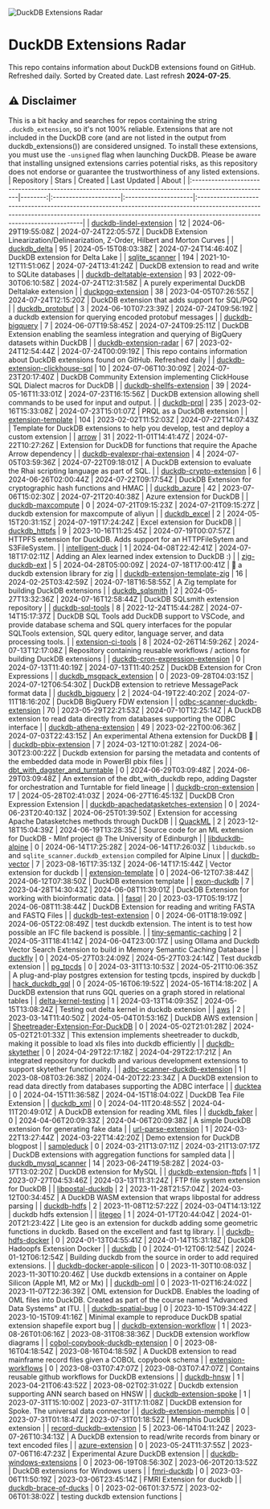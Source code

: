 ![DuckDB Extensions Radar](/img/duckdb_extension_radar.png?raw=true)
# DuckDB Extensions Radar

This repo contains information about DuckDB extensions found on GitHub. Refreshed daily. Sorted by Created date. 
 Last refresh **2024-07-25**.
## ⚠️ Disclaimer
This is a bit hacky and searches for repos containing the string `.duckdb_extension`, so it's not 100% reliable.
Extensions that are not included in the DuckDB core (and are not listed in the output from duckdb_extensions()) are considered unsigned. To install these extensions, you must use the `-unsigned` flag when launching DuckDB. Please be aware that installing unsigned extensions carries potential risks, as this repository does not endorse or guarantee the trustworthiness of any listed extensions.
| Repository                                                                                            |   Stars | Created              | Last Updated         | About                                                                                                                                                                                                 |
|:------------------------------------------------------------------------------------------------------|--------:|:---------------------|:---------------------|:------------------------------------------------------------------------------------------------------------------------------------------------------------------------------------------------------|
| [duckdb-lindel-extension](https://github.com/rustyconover/duckdb-lindel-extension)                    |      12 | 2024-06-29T19:55:08Z | 2024-07-24T22:05:57Z | DuckDB Extension Linearization/Delinearization, Z-Order, Hilbert and Morton Curves                                                                                                                    |
| [duckdb_delta](https://github.com/duckdb/duckdb_delta)                                                |      95 | 2024-05-15T08:03:38Z | 2024-07-24T14:46:40Z | DuckDB extension for Delta Lake                                                                                                                                                                       |
| [sqlite_scanner](https://github.com/duckdb/sqlite_scanner)                                            |     194 | 2021-10-12T11:51:06Z | 2024-07-24T13:41:24Z | DuckDB extension to read and write to SQLite databases                                                                                                                                                |
| [duckdb-deltatable-extension](https://github.com/Mause/duckdb-deltatable-extension)                   |      93 | 2022-09-30T06:10:58Z | 2024-07-24T12:31:58Z | A purely experimental DuckDB Deltalake extension                                                                                                                                                      |
| [duckpgq-extension](https://github.com/cwida/duckpgq-extension)                                       |      38 | 2023-04-05T07:26:55Z | 2024-07-24T12:15:20Z | DuckDB extension that adds support for SQL/PGQ                                                                                                                                                        |
| [duckdb_protobuf](https://github.com/0xcaff/duckdb_protobuf)                                          |       3 | 2024-06-10T07:23:39Z | 2024-07-24T09:56:19Z | a duckdb extension for querying encoded protobuf messages                                                                                                                                             |
| [duckdb-bigquery](https://github.com/hafenkran/duckdb-bigquery)                                       |       7 | 2024-06-07T19:58:45Z | 2024-07-24T09:25:11Z | DuckDB Extension enabling the seamless integration and querying of BigQuery datasets within DuckDB                                                                                                    |
| [duckdb-extension-radar](https://github.com/mehd-io/duckdb-extension-radar)                           |      67 | 2023-02-24T12:54:44Z | 2024-07-24T00:09:19Z | This repo contains information about DuckDB extensions found on GitHub. Refreshed daily                                                                                                               |
| [duckdb-extension-clickhouse-sql](https://github.com/lmangani/duckdb-extension-clickhouse-sql)        |      10 | 2024-07-06T10:30:09Z | 2024-07-23T20:17:40Z | DuckDB Community Extension implementing ClickHouse SQL Dialect macros for DuckDB                                                                                                                      |
| [duckdb-shellfs-extension](https://github.com/rustyconover/duckdb-shellfs-extension)                  |      39 | 2024-05-16T11:33:01Z | 2024-07-23T16:15:56Z | DuckDB extension allowing shell commands to be used for input and output.                                                                                                                             |
| [duckdb-prql](https://github.com/ywelsch/duckdb-prql)                                                 |     235 | 2023-02-16T15:33:08Z | 2024-07-23T15:01:07Z | PRQL as a DuckDB extension                                                                                                                                                                            |
| [extension-template](https://github.com/duckdb/extension-template)                                    |     104 | 2023-02-02T11:52:03Z | 2024-07-22T14:07:43Z | Template for DuckDB extensions to help you develop, test and deploy a custom extension                                                                                                                |
| [arrow](https://github.com/duckdb/arrow)                                                              |      31 | 2022-11-01T14:41:47Z | 2024-07-22T10:27:26Z | Extension for DuckDB for functions that require the Apache Arrow dependency                                                                                                                           |
| [duckdb-evalexpr-rhai-extension](https://github.com/rustyconover/duckdb-evalexpr-rhai-extension)      |       4 | 2024-07-05T03:59:36Z | 2024-07-22T09:18:01Z | A DuckDB extension to evaluate the Rhai scripting language as part of SQL.                                                                                                                            |
| [duckdb-crypto-extension](https://github.com/rustyconover/duckdb-crypto-extension)                    |       6 | 2024-06-26T02:00:44Z | 2024-07-22T09:17:54Z | DuckDB Extension for cryptographic hash functions and HMAC                                                                                                                                            |
| [duckdb_azure](https://github.com/duckdb/duckdb_azure)                                                |      42 | 2023-07-06T15:02:30Z | 2024-07-21T20:40:38Z | Azure extension for DuckDB                                                                                                                                                                            |
| [duckdb-maxcompute](https://github.com/Smallhi/duckdb-maxcompute)                                     |       0 | 2024-07-21T09:15:23Z | 2024-07-21T09:15:27Z | duckdb extension for maxcompute of aliyun                                                                                                                                                             |
| [duckdb_excel](https://github.com/duckdb/duckdb_excel)                                                |       2 | 2024-05-15T20:31:15Z | 2024-07-19T17:24:24Z | Excel extension for DuckDB                                                                                                                                                                            |
| [duckdb_httpfs](https://github.com/duckdb/duckdb_httpfs)                                              |       9 | 2023-10-16T11:25:45Z | 2024-07-19T00:07:57Z | HTTPFS extension for DuckDB. Adds support for an HTTPFileSytem and S3FileSystem.                                                                                                                      |
| [intelligent-duck](https://github.com/bhargav191098/intelligent-duck)                                 |       1 | 2024-04-08T22:42:41Z | 2024-07-18T17:02:11Z | Adding an Alex learned index extension to DuckDB :)                                                                                                                                                   |
| [zig-duckdb-ext](https://github.com/softprops/zig-duckdb-ext)                                         |       5 | 2024-04-28T05:00:09Z | 2024-07-18T17:00:41Z | 🐥 a duckdb extension library for zig                                                                                                                                                                  |
| [duckdb-extension-template-zig](https://github.com/rupurt/duckdb-extension-template-zig)              |      16 | 2024-02-25T03:42:59Z | 2024-07-18T16:58:55Z | A Zig template for building DuckDB extensions                                                                                                                                                         |
| [duckdb_sqlsmith](https://github.com/duckdb/duckdb_sqlsmith)                                          |       2 | 2024-05-27T13:32:36Z | 2024-07-16T12:58:44Z | DuckDB SQLsmith extension repository                                                                                                                                                                  |
| [duckdb-sql-tools](https://github.com/RandomFractals/duckdb-sql-tools)                                |       8 | 2022-12-24T15:44:28Z | 2024-07-14T15:17:37Z | DuckDB SQL Tools add DuckDB support to VSCode, and provide database schema and SQL query interfaces for the popular SQLTools extension, SQL query editor, language server, and data processing tools. |
| [extension-ci-tools](https://github.com/duckdb/extension-ci-tools)                                    |       8 | 2024-02-26T14:59:26Z | 2024-07-13T12:17:08Z | Repository containing reusable workflows / actions for building DuckDB extensions                                                                                                                     |
| [duckdb-cron-expression-extension](https://github.com/rustyconover/duckdb-cron-expression-extension)  |       0 | 2024-07-13T11:40:19Z | 2024-07-13T11:40:25Z | DuckDB Extension for Cron Expressions                                                                                                                                                                 |
| [duckdb_msgpack_extension](https://github.com/yajirobee/duckdb_msgpack_extension)                     |       0 | 2023-09-28T04:03:15Z | 2024-07-12T06:54:30Z | DuckDB extension to retrieve MessagePack format data                                                                                                                                                  |
| [duckdb_bigquery](https://github.com/bqbooster/duckdb_bigquery)                                       |       2 | 2024-04-19T22:40:20Z | 2024-07-11T18:16:20Z | DuckDB BigQuery FDW extension                                                                                                                                                                         |
| [odbc-scanner-duckdb-extension](https://github.com/rupurt/odbc-scanner-duckdb-extension)              |      70 | 2023-05-29T22:21:53Z | 2024-07-10T12:25:14Z | A DuckDB extension to read data directly from databases supporting the ODBC interface                                                                                                                 |
| [duckdb-athena-extension](https://github.com/dacort/duckdb-athena-extension)                          |      49 | 2023-02-22T00:06:36Z | 2024-07-03T22:43:15Z | An experimental Athena extension for DuckDB 🐤                                                                                                                                                         |
| [duckdb-pbix-extension](https://github.com/Hugoberry/duckdb-pbix-extension)                           |       7 | 2024-03-12T10:01:28Z | 2024-06-30T23:00:22Z | Duckdb extension for parsing the metadata and contents of the embedded data mode in PowerBI pbix files                                                                                                |
| [dbt_with_dagster_and_turntable](https://github.com/nydasco/dbt_with_dagster_and_turntable)           |       0 | 2024-06-29T03:09:48Z | 2024-06-29T03:09:48Z | An extension of the dbt_with_duckdb repo, adding Dagster for orchestration and Turntable for field lineage                                                                                            |
| [duckdb-cron-extension](https://github.com/rustyconover/duckdb-cron-extension)                        |      17 | 2024-05-28T02:41:03Z | 2024-06-27T16:45:13Z | DuckDB Cron Expression Extension                                                                                                                                                                      |
| [duckdb-apachedatasketches-extension](https://github.com/jghoman/duckdb-apachedatasketches-extension) |       0 | 2024-06-23T20:40:13Z | 2024-06-25T01:39:50Z | Extension for accessing Apache Datasketches methods through DuckDB                                                                                                                                    |
| [QuackML](https://github.com/Angus-Toms/QuackML)                                                      |       2 | 2023-12-18T15:04:39Z | 2024-06-19T13:28:35Z | Source code for an ML extension for DuckDB - MInf project @ The University of Edinburgh                                                                                                               |
| [libduckdb-alpine](https://github.com/arjunbajaj/libduckdb-alpine)                                    |       0 | 2024-06-14T17:25:28Z | 2024-06-14T17:26:03Z | `libduckdb.so` and `sqlite_scanner.duckdb_extension` compiled for Alpine Linux                                                                                                                        |
| [duckdb-vector](https://github.com/ttanay/duckdb-vector)                                              |       7 | 2023-08-16T17:35:13Z | 2024-06-14T17:15:44Z | Vector extension for duckdb                                                                                                                                                                           |
| [extension-template](https://github.com/barnardh/extension-template)                                  |       0 | 2024-06-12T07:38:44Z | 2024-06-12T07:38:50Z | DuckDB extension template                                                                                                                                                                             |
| [exon-duckdb](https://github.com/wheretrue/exon-duckdb)                                               |       7 | 2023-04-28T14:30:43Z | 2024-06-08T11:39:01Z | DuckDB Extension for working with bioinformatic data.                                                                                                                                                 |
| [fasql](https://github.com/wheretrue/fasql)                                                           |      20 | 2023-03-17T05:19:17Z | 2024-06-08T11:38:44Z | DuckDB Extension for reading and writing FASTA and FASTQ Files                                                                                                                                        |
| [duckdb-test-extension](https://github.com/MichaelBelousov/duckdb-test-extension)                     |       0 | 2024-06-01T18:19:09Z | 2024-06-05T22:08:49Z | test duckdb extension. The intent is to test how possible an IFC file backend is possible.                                                                                                            |
| [tiny-semantic-caching](https://github.com/Ezzaldin97/tiny-semantic-caching)                          |       2 | 2024-05-31T18:41:14Z | 2024-06-04T23:00:17Z | using Ollama and Duckdb Vector Search Extension to build in Memory Semantic Caching Database                                                                                                          |
| [duckfly](https://github.com/raywill/duckfly)                                                         |       0 | 2024-05-27T03:24:09Z | 2024-05-27T03:24:14Z | Test duckdb extension                                                                                                                                                                                 |
| [pg_tpcds](https://github.com/askyx/pg_tpcds)                                                         |       0 | 2024-03-31T13:10:53Z | 2024-05-21T10:06:35Z | A plug-and-play postgres extension for testing tpcds, inspired by duckdb                                                                                                                              |
| [hack_duckdb_gql](https://github.com/zmajeed/hack_duckdb_gql)                                         |       0 | 2024-05-16T06:19:52Z | 2024-05-16T14:18:20Z | A DuckDB extension that runs GQL queries on a graph stored in relational tables                                                                                                                       |
| [delta-kernel-testing](https://github.com/samansmink/delta-kernel-testing)                            |       1 | 2024-03-13T14:09:35Z | 2024-05-15T13:08:24Z | Testing out delta kernel in duckdb extension                                                                                                                                                          |
| [aws](https://github.com/samansmink/aws)                                                              |       2 | 2023-03-14T11:40:50Z | 2024-05-04T01:53:16Z | DuckDB AWS extension                                                                                                                                                                                  |
| [Sheetreader-Extension-For-DuckDB](https://github.com/paullhartwig/Sheetreader-Extension-For-DuckDB)  |       0 | 2024-05-02T21:01:28Z | 2024-05-02T21:01:33Z | This extension implements sheetreader to duckdb, making it possible to load xls files into duckdb efficiently                                                                                         |
| [duckdb-skytether](https://github.com/drin/duckdb-skytether)                                          |       0 | 2024-04-29T22:17:18Z | 2024-04-29T22:17:21Z | An integrated repository for duckdb and various development extensions to support skytether functionality.                                                                                            |
| [adbc-scanner-duckdb-extension](https://github.com/rupurt/adbc-scanner-duckdb-extension)              |       1 | 2023-08-08T03:26:38Z | 2024-04-20T22:23:34Z | A DuckDB extension to read data directly from databases supporting the ADBC interface                                                                                                                 |
| [ducktea](https://github.com/xyztony/ducktea)                                                         |       0 | 2024-04-15T11:36:58Z | 2024-04-15T18:04:02Z | DuckDB Tea File Extension                                                                                                                                                                             |
| [duckdb_xml](https://github.com/mostsignificant/duckdb_xml)                                           |       0 | 2024-04-11T20:48:55Z | 2024-04-11T20:49:01Z | A DuckDB extension for reading XML files                                                                                                                                                              |
| [duckdb_faker](https://github.com/mostsignificant/duckdb_faker)                                       |       0 | 2024-04-06T20:09:33Z | 2024-04-06T20:09:38Z | A simple DuckDB extension for generating fake data                                                                                                                                                    |
| [url-parse-extension](https://github.com/samansmink/url-parse-extension)                              |       1 | 2024-03-22T13:27:44Z | 2024-03-22T14:42:20Z | Demo extension for DuckDB blogpost                                                                                                                                                                    |
| [sampleduck](https://github.com/murfffi/sampleduck)                                                   |       0 | 2024-03-21T13:07:11Z | 2024-03-21T13:07:17Z | DuckDB extensions with aggregation functions for sampled data                                                                                                                                         |
| [duckdb_mysql_scanner](https://github.com/Kayrnt/duckdb_mysql_scanner)                                |      14 | 2023-06-24T19:58:28Z | 2024-03-17T13:02:20Z | DuckDB extension for MySQL                                                                                                                                                                            |
| [duckdb-extension-ftpfs](https://github.com/rupurt/duckdb-extension-ftpfs)                            |       1 | 2023-07-27T04:53:46Z | 2024-03-13T11:31:24Z | FTP file system extension for DuckDB                                                                                                                                                                  |
| [libpostal-duckdb](https://github.com/NickCrews/libpostal-duckdb)                                     |       2 | 2023-11-28T21:57:04Z | 2024-03-12T00:34:45Z | A DuckDB WASM extension that wraps libpostal for address parsing                                                                                                                                      |
| [duckdb-hdfs](https://github.com/vincent-chang/duckdb-hdfs)                                           |       2 | 2023-11-08T12:57:22Z | 2024-03-04T14:13:12Z | duckdb hdfs extension                                                                                                                                                                                 |
| [litegeo](https://github.com/blackrez/litegeo)                                                        |       1 | 2024-01-17T20:44:04Z | 2024-01-20T21:23:42Z | Lite geo is an extension for duckdb adding some geometric functions in duckdb. Based on the excellent and fast tg library.                                                                            |
| [duckdb-hdfs-docker](https://github.com/vincent-chang/duckdb-hdfs-docker)                             |       0 | 2024-01-13T04:55:41Z | 2024-01-14T15:31:18Z | DuckDB Hadoopfs Extension Docker                                                                                                                                                                      |
| [duckdb](https://github.com/joseph-njogu/duckdb)                                                      |       0 | 2024-01-12T06:12:54Z | 2024-01-12T06:12:54Z | Building duckdb from the source in order to add required extensions.                                                                                                                                  |
| [duckdb-docker-apple-silicon](https://github.com/maartenbosteels/duckdb-docker-apple-silicon)         |       0 | 2023-11-30T10:08:03Z | 2023-11-30T10:20:46Z | Use duckdb extensions in a container on Apple Silicon (Apple M1,  M2 or Mx)                                                                                                                           |
| [duckdb-oml](https://github.com/nikso-itu/duckdb-oml)                                                 |       0 | 2023-11-02T16:24:02Z | 2023-11-07T22:36:39Z | OML extension for DuckDB. Enables the loading of OML files into DuckDB. Created as part of the course named "Advanced Data Systems" at ITU.                                                           |
| [duckdb-spatial-bug](https://github.com/felix-schott/duckdb-spatial-bug)                              |       0 | 2023-10-15T09:34:42Z | 2023-10-15T09:41:16Z | Minimal example to reproduce DuckDB spatial extension shapefile export bug                                                                                                                            |
| [duckdb-extension-workflow](https://github.com/Kayrnt/duckdb-extension-workflow)                      |       1 | 2023-08-26T01:06:16Z | 2023-08-31T08:38:36Z | DuckDB extension workflow diagrams                                                                                                                                                                    |
| [cobol-copybook-duckdb-extension](https://github.com/rupurt/cobol-copybook-duckdb-extension)          |       0 | 2023-08-16T04:18:54Z | 2023-08-16T04:18:59Z | A DuckDB extension to read mainframe record files given a COBOL copybook schema                                                                                                                       |
| [extension-workflows](https://github.com/samansmink/extension-workflows)                              |       0 | 2023-08-03T07:47:07Z | 2023-08-03T07:47:07Z | Contains reusable github workflows for DuckDB extensions                                                                                                                                              |
| [duckdb-hnsw](https://github.com/jimexist/duckdb-hnsw)                                                |       1 | 2023-04-21T06:43:52Z | 2023-08-02T02:31:02Z | Duckdb extension supporting ANN search based on HNSW                                                                                                                                                  |
| [duckdb-extension-spoke](https://github.com/spoke-data/duckdb-extension-spoke)                        |       1 | 2023-07-31T15:10:00Z | 2023-07-31T17:11:08Z | DuckDB extension for Spoke. The universal data connector                                                                                                                                              |
| [duckdb-extension-memphis](https://github.com/rupurt/duckdb-extension-memphis)                        |       0 | 2023-07-31T01:18:47Z | 2023-07-31T01:18:52Z | Memphis DuckDB extension                                                                                                                                                                              |
| [record-duckdb-extension](https://github.com/rupurt/record-duckdb-extension)                          |       5 | 2023-06-14T04:11:24Z | 2023-07-26T10:34:13Z | A DuckDB extension to read/write records from binary or text encoded files                                                                                                                            |
| [azure-extension](https://github.com/samansmink/azure-extension)                                      |       0 | 2023-05-24T11:37:55Z | 2023-07-06T16:47:23Z | Experimental Azure DuckDB extension                                                                                                                                                                   |
| [duckdb-windows-extensions](https://github.com/statlib/duckdb-windows-extensions)                     |       0 | 2023-06-19T08:56:30Z | 2023-06-20T20:13:52Z | DuckDB extensions for Windows users                                                                                                                                                                   |
| [fmri-duckdb](https://github.com/jpmmcneill/fmri-duckdb)                                              |       0 | 2023-03-06T11:50:19Z | 2023-03-06T23:45:14Z | FMRI Extension for duckdb                                                                                                                                                                             |
| [duckdb-brace-of-ducks](https://github.com/jexp/duckdb-brace-of-ducks)                                |       0 | 2023-02-06T01:37:57Z | 2023-02-06T01:38:02Z | testing duckdb extension functions                                                                                                                                                                    |